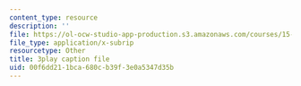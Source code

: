 ```yaml
---
content_type: resource
description: ''
file: https://ol-ocw-studio-app-production.s3.amazonaws.com/courses/15-401-finance-theory-i-fall-2008/00f6dd211bca680cb39f3e0a5347d35b_cny-1yDbQno.srt
file_type: application/x-subrip
resourcetype: Other
title: 3play caption file
uid: 00f6dd21-1bca-680c-b39f-3e0a5347d35b
---
```

